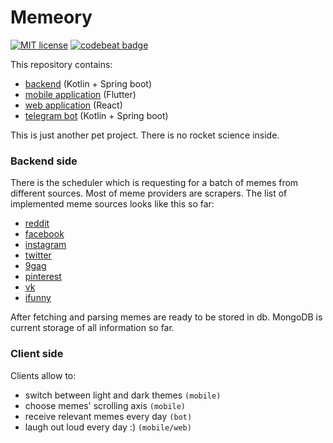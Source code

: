 # Memeory
[![MIT license](https://img.shields.io/badge/license-MIT-purple.svg)](https://opensource.org/licenses/MIT)
[![codebeat badge](https://codebeat.co/badges/1232b163-6bdf-4f75-951f-9252af33cdaf)](https://codebeat.co/projects/github-com-sokomishalov-memeory-master)

This repository contains:
 - [backend](./backend) (Kotlin + Spring boot) 
 - [mobile application](./mobile-app/memeory) (Flutter)
 - [web application](./web-app) (React) 
 - [telegram bot](./backend/telegram) (Kotlin + Spring boot)

This is just another pet project. There is no rocket science inside.

### Backend side

There is the scheduler which is requesting for a batch of memes
from different sources. Most of meme providers are scrapers.
The list of implemented meme sources looks like this so far:
- [reddit](https://www.reddit.com)
- [facebook](https://www.facebook.com)
- [instagram](https://www.instagram.com)
- [twitter](https://twitter.com)
- [9gag](https://9gag.com)
- [pinterest](https://www.pinterest.com)
- [vk](https://vk.com)
- [ifunny](https://ifunny.co)

After fetching and parsing memes are ready to be stored in db. 
MongoDB is current storage of all information so far.

### Client side

Clients allow to:
 - switch between light and dark themes `(mobile)`
 - choose memes' scrolling axis `(mobile)`
 - receive relevant memes every day `(bot)`
 - laugh out loud every day :) `(mobile/web)`